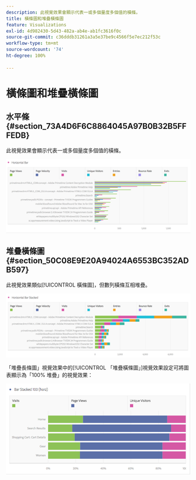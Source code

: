 ```yaml
---
description: 此視覺效果會顯示代表一或多個量度多個值的橫條。
title: 橫條圖和堆疊橫條圖
feature: Visualizations
exl-id: 4d982430-5d43-482a-ab4e-ab1fc3616f0c
source-git-commit: c36dddb31261a3a5e37be9c4566f5e7ec212f53c
workflow-type: tm+mt
source-wordcount: '74'
ht-degree: 100%

---
```


# 橫條圖和堆疊橫條圖

## 水平條 {#section_73A4D6F6C8864045A97B0B32B5FFFEDB}

此視覺效果會顯示代表一或多個量度多個值的橫條。

![](assets/horizontal_bar.png)

## 堆疊橫條圖 {#section_50C08E9E20A94024A6553BC352ADB597}

此視覺效果類似[!UICONTROL 橫條圖]，但數列橫條互相堆疊。

![](assets/horizontal-bar-stacked.png)

「堆疊長條圖」視覺效果中的[!UICONTROL 「堆疊橫條圖」]視覺效果設定可將圖表顯示為「100% 堆疊」的視覺效果：

![](assets/horizstacked100.png)
